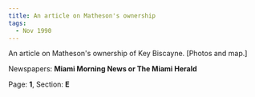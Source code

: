 ```yaml
---  
title: An article on Matheson's ownership  
tags:  
  - Nov 1990  
---  
```

  
An article on Matheson's ownership of Key Biscayne. [Photos and map.]  
  
Newspapers: **Miami Morning News or The Miami Herald**  
  
Page: **1**, Section: **E** 

